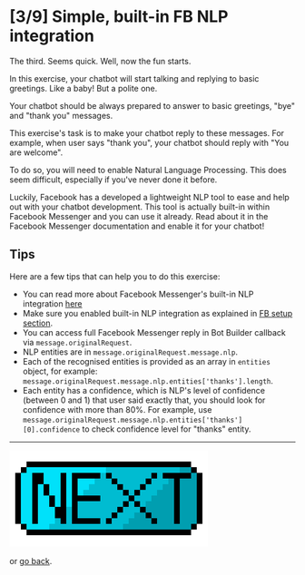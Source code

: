 # [3/9] Simple, built-in FB NLP integration

The third. Seems quick. Well, now the fun starts.

In this exercise, your chatbot will start talking and replying to basic greetings. Like a baby! But a polite one.

Your chatbot should be always prepared to answer to basic greetings, "bye" and "thank you" messages.

This exercise's task is to make your chatbot reply to these messages. For example, when user says "thank you", your chatbot should reply with "You are welcome".

To do so, you will need to enable Natural Language Processing. This does seem difficult, especially if you've never done it before.

Luckily, Facebook has a developed a lightweight NLP tool to ease and help out with your chatbot development. This tool is actually built-in within Facebook Messenger and you can use it already. Read about it in the Facebook Messenger documentation and enable it for your chatbot!

## Tips

Here are a few tips that can help you to do this exercise:

- You can read more about Facebook Messenger's built-in NLP integration [here](https://developers.facebook.com/docs/messenger-platform/built-in-nlp)
- Make sure you enabled built-in NLP integration as explained in [FB setup section](../preparation/FB-setup.md).
- You can access full Facebook Messenger reply in Bot Builder callback via `message.originalRequest`.
- NLP entities are in `message.originalRequest.message.nlp`.
- Each of the recognised entities is provided as an array in `entities` object, for example: `message.originalRequest.message.nlp.entities['thanks'].length`.
- Each entity has a confidence, which is NLP's level of confidence (between 0 and 1) that user said exactly that, you should look for confidence with more than 80%. For example, use `message.originalRequest.message.nlp.entities['thanks'][0].confidence` to check confidence level for "thanks" entity.

------

[![Next](../assets/next.png)](./exercise-04.md)

or [go back](../exercise-02.md).
